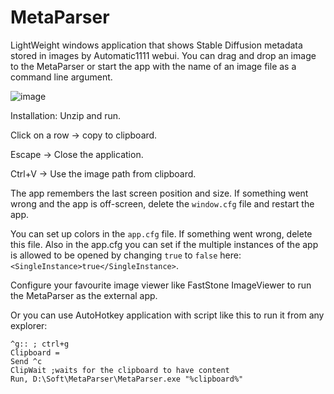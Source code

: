 # MetaParser
LightWeight windows application that shows Stable Diffusion metadata stored in images by Automatic1111 webui.
You can drag and drop an image to the MetaParser or start the app with the name of an image file as a command line argument.

![image](https://user-images.githubusercontent.com/35260274/225069254-02c4fc19-3b08-431b-b7e6-6ea7d006790e.png)

Installation: Unzip and run.

Click on a row -> copy to clipboard.

Escape -> Close the application.

Ctrl+V -> Use the image path from clipboard.

The app remembers the last screen position and size. If something went wrong and the app is off-screen, delete the `window.cfg` file and restart the app.

You can set up colors in the `app.cfg` file. If something went wrong, delete this file. Also in the app.cfg you can set if the multiple instances of the app is allowed to be opened by changing `true` to `false` here: `<SingleInstance>true</SingleInstance>`.

Configure your favourite image viewer like FastStone ImageViewer to run the MetaParser as the external app.

Or you can use AutoHotkey application with script like this to run it from any explorer:
```
^g:: ; ctrl+g
Clipboard =
Send ^c
ClipWait ;waits for the clipboard to have content
Run, D:\Soft\MetaParser\MetaParser.exe "%clipboard%"
```
